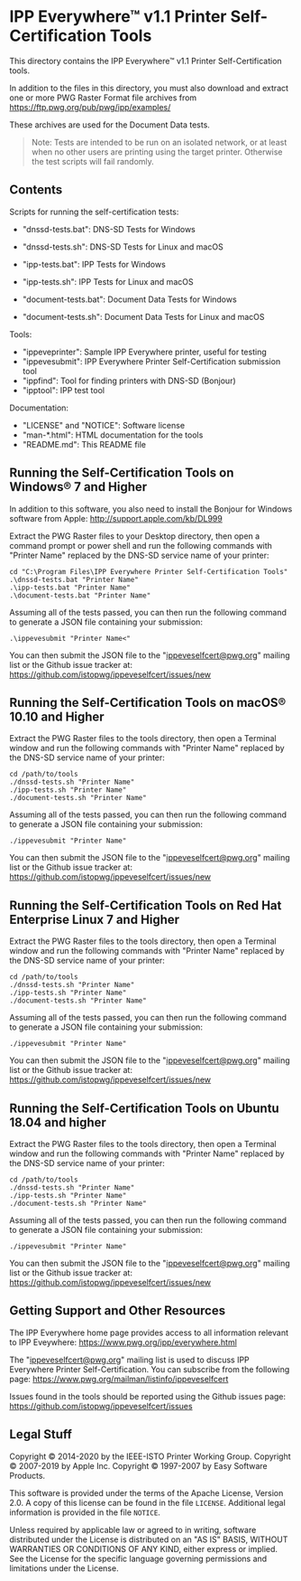 IPP Everywhere™ v1.1 Printer Self-Certification Tools
=====================================================

This directory contains the IPP Everywhere™ v1.1 Printer Self-Certification
tools.

In addition to the files in this directory, you must also download and
extract one or more PWG Raster Format file archives from
<https://ftp.pwg.org/pub/pwg/ipp/examples/>

These archives are used for the Document Data tests.

> Note: Tests are intended to be run on an isolated network, or at least when no
> other users are printing using the target printer.  Otherwise the test scripts
> will fail randomly.


Contents
--------

Scripts for running the self-certification tests:

- "dnssd-tests.bat": DNS-SD Tests for Windows
- "dnssd-tests.sh": DNS-SD Tests for Linux and macOS

- "ipp-tests.bat": IPP Tests for Windows
- "ipp-tests.sh": IPP Tests for Linux and macOS

- "document-tests.bat": Document Data Tests for Windows
- "document-tests.sh": Document Data Tests for Linux and macOS

Tools:

- "ippeveprinter": Sample IPP Everywhere printer, useful for testing
- "ippevesubmit": IPP Everywhere Printer Self-Certification submission tool
- "ippfind": Tool for finding printers with DNS-SD (Bonjour)
- "ipptool": IPP test tool

Documentation:

- "LICENSE" and "NOTICE": Software license
- "man-*.html": HTML documentation for the tools
- "README.md": This README file


Running the Self-Certification Tools on Windows® 7 and Higher
-------------------------------------------------------------

In addition to this software, you also need to install the Bonjour for Windows
software from Apple: <http://support.apple.com/kb/DL999>

Extract the PWG Raster files to your Desktop directory, then open a command
prompt or power shell and run the following commands with "Printer Name"
replaced by the DNS-SD service name of your printer:

    cd "C:\Program Files\IPP Everywhere Printer Self-Certification Tools"
    .\dnssd-tests.bat "Printer Name"
    .\ipp-tests.bat "Printer Name"
    .\document-tests.bat "Printer Name"

Assuming all of the tests passed, you can then run the following command to
generate a JSON file containing your submission:

    .\ippevesubmit "Printer Name<"

You can then submit the JSON file to the "ippeveselfcert@pwg.org" mailing list
or the Github issue tracker at:
<https://github.com/istopwg/ippeveselfcert/issues/new>


Running the Self-Certification Tools on macOS® 10.10 and Higher
---------------------------------------------------------------

Extract the PWG Raster files to the tools directory, then open a Terminal
window and run the following commands with "Printer Name" replaced by the
DNS-SD service name of your printer:

    cd /path/to/tools
    ./dnssd-tests.sh "Printer Name"
    ./ipp-tests.sh "Printer Name"
    ./document-tests.sh "Printer Name"

Assuming all of the tests passed, you can then run the following command to
generate a JSON file containing your submission:

    ./ippevesubmit "Printer Name"

You can then submit the JSON file to the "ippeveselfcert@pwg.org" mailing list
or the Github issue tracker at:
<https://github.com/istopwg/ippeveselfcert/issues/new>


Running the Self-Certification Tools on Red Hat Enterprise Linux 7 and Higher
-----------------------------------------------------------------------------

Extract the PWG Raster files to the tools directory, then open a Terminal
window and run the following commands with "Printer Name" replaced by the
DNS-SD service name of your printer:

    cd /path/to/tools
    ./dnssd-tests.sh "Printer Name"
    ./ipp-tests.sh "Printer Name"
    ./document-tests.sh "Printer Name"

Assuming all of the tests passed, you can then run the following command to
generate a JSON file containing your submission:

    ./ippevesubmit "Printer Name"

You can then submit the JSON file to the "ippeveselfcert@pwg.org" mailing list
or the Github issue tracker at:
<https://github.com/istopwg/ippeveselfcert/issues/new>


Running the Self-Certification Tools on Ubuntu 18.04 and higher
---------------------------------------------------------------

Extract the PWG Raster files to the tools directory, then open a Terminal
window and run the following commands with "Printer Name" replaced by the
DNS-SD service name of your printer:

    cd /path/to/tools
    ./dnssd-tests.sh "Printer Name"
    ./ipp-tests.sh "Printer Name"
    ./document-tests.sh "Printer Name"

Assuming all of the tests passed, you can then run the following command to
generate a JSON file containing your submission:

    ./ippevesubmit "Printer Name"

You can then submit the JSON file to the "ippeveselfcert@pwg.org" mailing list
or the Github issue tracker at:
<https://github.com/istopwg/ippeveselfcert/issues/new>


Getting Support and Other Resources
-----------------------------------

The IPP Everywhere home page provides access to all information relevant to
IPP Eveywhere: <https://www.pwg.org/ipp/everywhere.html>

The "ippeveselfcert@pwg.org" mailing list is used to discuss IPP Everywhere
Printer Self-Certification.  You can subscribe from the following page:
<https://www.pwg.org/mailman/listinfo/ippeveselfcert>

Issues found in the tools should be reported using the Github issues page:
<https://github.com/istopwg/ippeveselfcert/issues>


Legal Stuff
-----------

Copyright © 2014-2020 by the IEEE-ISTO Printer Working Group.
Copyright © 2007-2019 by Apple Inc.
Copyright © 1997-2007 by Easy Software Products.

This software is provided under the terms of the Apache License, Version 2.0.
A copy of this license can be found in the file `LICENSE`.  Additional legal
information is provided in the file `NOTICE`.

Unless required by applicable law or agreed to in writing, software distributed
under the License is distributed on an "AS IS" BASIS, WITHOUT WARRANTIES OR
CONDITIONS OF ANY KIND, either express or implied.  See the License for the
specific language governing permissions and limitations under the License.
